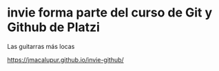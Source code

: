 # invie forma parte del curso de Git y Github de Platzi
Las guitarras más locas

https://jmacalupur.github.io/invie-github/
